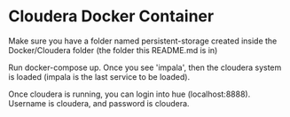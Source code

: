 # Cloudera Docker Container

Make sure you have a folder named persistent-storage created inside the Docker/Cloudera folder (the folder this README.md is in)

Run docker-compose up. Once you see 'impala', then the cloudera system is loaded (impala is the last service to be loaded).

Once cloudera is running, you can login into hue (localhost:8888). Username is cloudera, and password is cloudera. 


